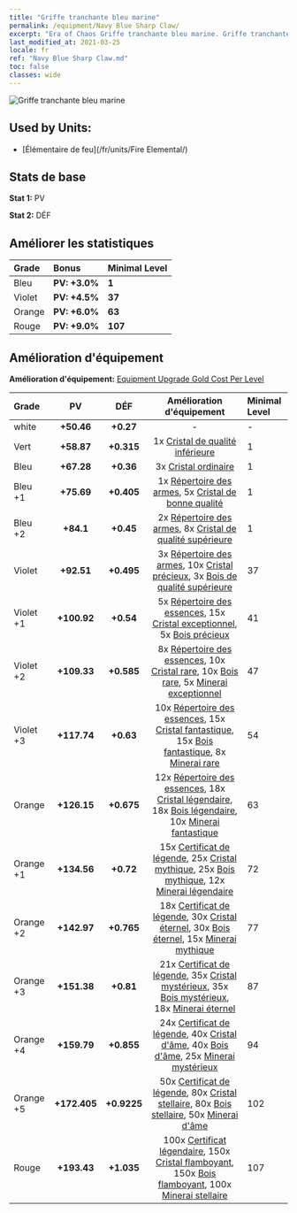 ```yaml
---
title: "Griffe tranchante bleu marine"
permalink: /equipment/Navy Blue Sharp Claw/
excerpt: "Era of Chaos Griffe tranchante bleu marine. Griffe tranchante bleu marine"
last_modified_at: 2021-03-25
locale: fr
ref: "Navy Blue Sharp Claw.md"
toc: false
classes: wide
---
```


  ![Griffe tranchante bleu marine](/images/e/e_9044.png)

## Used by Units:

* [Élémentaire de feu](/fr/units/Fire Elemental/) 


## Stats de base
 **Stat 1:** PV

 **Stat 2:** DÉF

## Améliorer les statistiques

  |     Grade    |   Bonus | Minimal Level | 
  |:-------------|:--------|:--------------| 
  | Bleu | **PV: +3.0%** | **1** | 
  | Violet | **PV: +4.5%** | **37** | 
  | Orange | **PV: +6.0%** | **63** | 
  | Rouge | **PV: +9.0%** | **107** | 


## Amélioration d'équipement
 **Amélioration d'équipement:** [Equipment Upgrade Gold Cost Per Level](/equipment/EquipmentUpgradeCostPerLevel/) 

  |          Grade      | PV | DÉF | Amélioration d'équipement | Minimal Level |
  |:--------------------|:---------:|:---------:|:----------------:|:--------------|
  | white | **+50.46** | **+0.27** | - | - |
  | Vert | **+58.87** | **+0.315** | 1x [Cristal de qualité inférieure](/fr/Items/mat_5/) | 1 |
  | Bleu | **+67.28** | **+0.36** | 3x [Cristal ordinaire](/fr/Items/mat_11/) | 1 |
  | Bleu +1 | **+75.69** | **+0.405** | 1x [Répertoire des armes](/fr/Items/mat_18/), 5x [Cristal de bonne qualité](/fr/Items/mat_17/) | 1 |
  | Bleu +2 | **+84.1** | **+0.45** | 2x [Répertoire des armes](/fr/Items/mat_25/), 8x [Cristal de qualité supérieure](/fr/Items/mat_24/) | 1 |
  | Violet | **+92.51** | **+0.495** | 3x [Répertoire des armes](/fr/Items/mat_32/), 10x [Cristal précieux](/fr/Items/mat_31/), 3x [Bois de qualité supérieure](/fr/Items/mat_20/) | 37 |
  | Violet +1 | **+100.92** | **+0.54** | 5x [Répertoire des essences](/fr/Items/mat_39/), 15x [Cristal exceptionnel](/fr/Items/mat_38/), 5x [Bois précieux](/fr/Items/mat_27/) | 41 |
  | Violet +2 | **+109.33** | **+0.585** | 8x [Répertoire des essences](/fr/Items/mat_46/), 10x [Cristal rare](/fr/Items/mat_45/), 10x [Bois rare](/fr/Items/mat_41/), 5x [Minerai exceptionnel](/fr/Items/mat_33/) | 47 |
  | Violet +3 | **+117.74** | **+0.63** | 10x [Répertoire des essences](/fr/Items/mat_53/), 15x [Cristal fantastique](/fr/Items/mat_52/), 15x [Bois fantastique](/fr/Items/mat_48/), 8x [Minerai rare](/fr/Items/mat_40/) | 54 |
  | Orange | **+126.15** | **+0.675** | 12x [Répertoire des essences](/fr/Items/mat_60/), 18x [Cristal légendaire](/fr/Items/mat_59/), 18x [Bois légendaire](/fr/Items/mat_55/), 10x [Minerai fantastique](/fr/Items/mat_47/) | 63 |
  | Orange +1 | **+134.56** | **+0.72** | 15x [Certificat de légende](/fr/Items/mat_67/), 25x [Cristal mythique](/fr/Items/mat_66/), 25x [Bois mythique](/fr/Items/mat_62/), 12x [Minerai légendaire](/fr/Items/mat_54/) | 72 |
  | Orange +2 | **+142.97** | **+0.765** | 18x [Certificat de légende](/fr/Items/mat_74/), 30x [Cristal éternel](/fr/Items/mat_73/), 30x [Bois éternel](/fr/Items/mat_69/), 15x [Minerai mythique](/fr/Items/mat_61/) | 77 |
  | Orange +3 | **+151.38** | **+0.81** | 21x [Certificat de légende](/fr/Items/mat_81/), 35x [Cristal mystérieux](/fr/Items/mat_80/), 35x [Bois mystérieux](/fr/Items/mat_76/), 18x [Minerai éternel](/fr/Items/mat_68/) | 87 |
  | Orange +4 | **+159.79** | **+0.855** | 24x [Certificat de légende](/fr/Items/mat_88/), 40x [Cristal d'âme](/fr/Items/mat_87/), 40x [Bois d'âme](/fr/Items/mat_83/), 25x [Minerai mystérieux](/fr/Items/mat_75/) | 94 |
  | Orange +5 | **+172.405** | **+0.9225** | 50x [Certificat de légende](/fr/Items/mat_95/), 80x [Cristal stellaire](/fr/Items/mat_94/), 80x [Bois stellaire](/fr/Items/mat_90/), 50x [Minerai d'âme](/fr/Items/mat_82/) | 102 |
  | Rouge | **+193.43** | **+1.035** | 100x [Certificat légendaire](/fr/Items/mat_102/), 150x [Cristal flamboyant](/fr/Items/mat_101/), 150x [Bois flamboyant](/fr/Items/mat_97/), 100x [Minerai stellaire](/fr/Items/mat_89/) | 107 |

